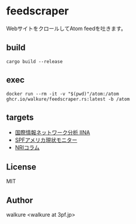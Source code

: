 # feedscraper

WebサイトをクロールしてAtom feedを吐きます。

## build

``cargo build --release``

## exec

```:shell
docker run --rm -it -v "$(pwd)"/atom:/atom ghcr.io/walkure/feedscraper.rs:latest -b /atom
```

## targets

- [国際情報ネットワーク分析 IINA](https://www.spf.org/iina/articles/)
- [SPFアメリカ現状モニター](https://www.spf.org/jpus-insights/spf-america-monitor/)
- [NRIコラム](https://www.nri.com/jp/knowledge/blog)

## License

MIT

## Author

walkure <walkure at 3pf.jp>
